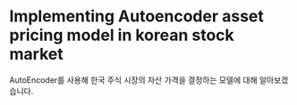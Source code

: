 # Implementing Autoencoder asset pricing model in korean stock market

AutoEncoder를 사용해 한국 주식 시장의 자산 가격을 결정하는 모델에 대해 알아보겠습니다.